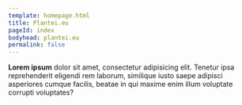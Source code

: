 ```yaml
---
template: homepage.html
title: Plantei.eu
pageId: index
bodyhead: plantei.eu
permalink: false
---
```


**Lorem ipsum** dolor sit amet, consectetur adipisicing elit. Tenetur ipsa reprehenderit eligendi rem laborum, similique iusto saepe adipisci asperiores cumque facilis, beatae in qui maxime enim illum voluptate corrupti voluptates?
